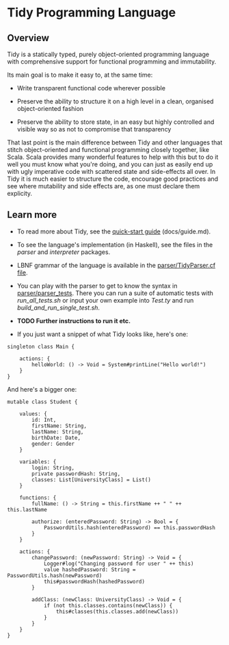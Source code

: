 # Tidy Programming Language

## Overview

Tidy is a statically typed, purely object-oriented programming language with comprehensive support for functional programming and immutability.

Its main goal is to make it easy to, at the same time:

- Write transparent functional code wherever possible

- Preserve the ability to structure it on a high level in a clean, organised object-oriented fashion

- Preserve the ability to store state, in an easy but highly controlled and visible way so as not to compromise that transparency

That last point is the main difference between Tidy and other languages that stitch object-oriented and functional programming closely together, like Scala. Scala provides many wonderful features to help with this but to do it well you must know what you're doing, and you can just as easily end up with ugly imperative code with scattered state and side-effects all over. In Tidy it is much easier to structure the code, encourage good practices and see where mutability and side effects are, as one must declare them explicity.



## Learn more

- To read more about Tidy, see the [quick-start guide](https://github.com/gerardd33/Tidy/blob/main/docs/guide.md) (docs/guide.md).

- To see the language's implementation (in Haskell), see the files in the *parser* and *interpreter* packages.

- LBNF grammar of the language is available in the [parser/TidyParser.cf file](https://github.com/gerardd33/Tidy/blob/main/parser/TidyParser.cf). 

- You can play with the parser to get to know the syntax in [parser/parser_tests](https://github.com/gerardd33/Tidy/tree/main/parser/parser_tests). There you can run a suite of automatic tests with *run_all_tests.sh* or input your own example into *Test.ty* and run *build_and_run_single_test.sh*.

- **TODO Further instructions to run it etc.**

- If you just want a snippet of what Tidy looks like, here's one:

```
singleton class Main {

    actions: {
        helloWorld: () -> Void = System#printLine("Hello world!")
    }
}

```

And here's a bigger one:

```
mutable class Student {
    
    values: {
        id: Int,
        firstName: String,
        lastName: String,
        birthDate: Date,
        gender: Gender
    }
    
    variables: {
        login: String,
        private passwordHash: String,
        classes: List[UniversityClass] = List()
    }
    
    functions: {
        fullName: () -> String = this.firstName ++ " " ++ this.lastName
        
        authorize: (enteredPassword: String) -> Bool = {
            PasswordUtils.hash(enteredPassword) == this.passwordHash
        }
    }
    
    actions: {
        changePassword: (newPassword: String) -> Void = {
            Logger#log("Changing password for user " ++ this)
            value hashedPassword: String = PasswordUtils.hash(newPassword)
            this#passwordHash(hashedPassword)
        }
    
        addClass: (newClass: UniversityClass) -> Void = {
            if (not this.classes.contains(newClass)) {
                this#classes(this.classes.add(newClass))
            }
        }
    }
}
```
